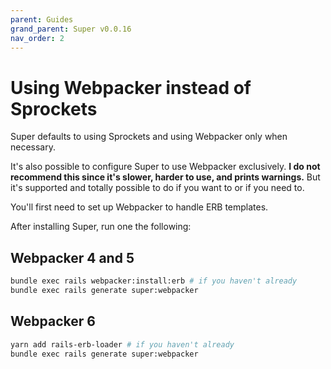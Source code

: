 ```yaml
---
parent: Guides
grand_parent: Super v0.0.16
nav_order: 2
---
```

# Using Webpacker instead of Sprockets

Super defaults to using Sprockets and using Webpacker only when necessary.

It's also possible to configure Super to use Webpacker exclusively. **I do not
recommend this since it's slower, harder to use, and prints warnings.** But it's
supported and totally possible to do if you want to or if you need to.

You'll first need to set up Webpacker to handle ERB templates.

After installing Super, run one the following:

## Webpacker 4 and 5

```bash
bundle exec rails webpacker:install:erb # if you haven't already
bundle exec rails generate super:webpacker
```

## Webpacker 6

```bash
yarn add rails-erb-loader # if you haven't already
bundle exec rails generate super:webpacker
```
